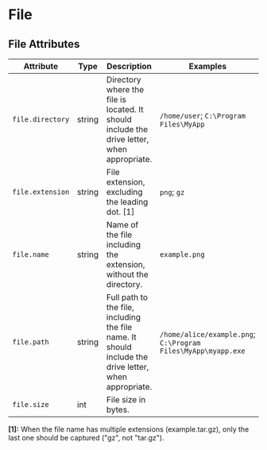 <!--- Hugo front matter used to generate the website version of this page:
--->

<!-- NOTE: THIS FILE IS AUTOGENERATED. DO NOT EDIT BY HAND. -->
<!-- see templates/registry/markdown/attribute_namespace.md.j2 -->

# File

## File Attributes

| Attribute        | Type   | Description                                                                                           | Examples                                                      | Stability                                                        |
| ---------------- | ------ | ----------------------------------------------------------------------------------------------------- | ------------------------------------------------------------- | ---------------------------------------------------------------- |
| `file.directory` | string | Directory where the file is located. It should include the drive letter, when appropriate.            | `/home/user`; `C:\Program Files\MyApp`                        | ![Experimental](https://img.shields.io/badge/-experimental-blue) |
| `file.extension` | string | File extension, excluding the leading dot. [1]                                                        | `png`; `gz`                                                   | ![Experimental](https://img.shields.io/badge/-experimental-blue) |
| `file.name`      | string | Name of the file including the extension, without the directory.                                      | `example.png`                                                 | ![Experimental](https://img.shields.io/badge/-experimental-blue) |
| `file.path`      | string | Full path to the file, including the file name. It should include the drive letter, when appropriate. | `/home/alice/example.png`; `C:\Program Files\MyApp\myapp.exe` | ![Experimental](https://img.shields.io/badge/-experimental-blue) |
| `file.size`      | int    | File size in bytes.                                                                                   |                                                               | ![Experimental](https://img.shields.io/badge/-experimental-blue) |

**[1]:** When the file name has multiple extensions (example.tar.gz), only the last one should be captured ("gz", not "tar.gz").
